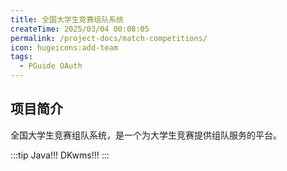 ```yaml
---
title: 全国大学生竞赛组队系统
createTime: 2025/03/04 00:08:05
permalink: /project-docs/match-competitions/
icon: hugeicons:add-team
tags:
  - PGuide OAuth
---
```


## 项目简介

全国大学生竞赛组队系统，是一个为大学生竞赛提供组队服务的平台。

:::tip Java!!!
DKwms!!!
:::

[//]: # (TODO: DKwms待填写)